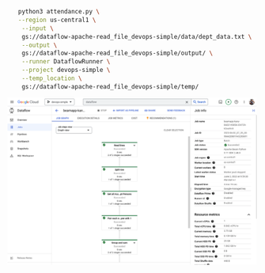 

```bash
   python3 attendance.py \
   --region us-central1 \
    --input \
    gs://dataflow-apache-read_file_devops-simple/data/dept_data.txt \
    --output \
    gs://dataflow-apache-read_file_devops-simple/output/ \
    --runner DataflowRunner \
    --project devops-simple \
    --temp_location \
    gs://dataflow-apache-read_file_devops-simple/temp/
```

![image](./Screenshot%202023-06-02%20at%2022.07.56.png)
